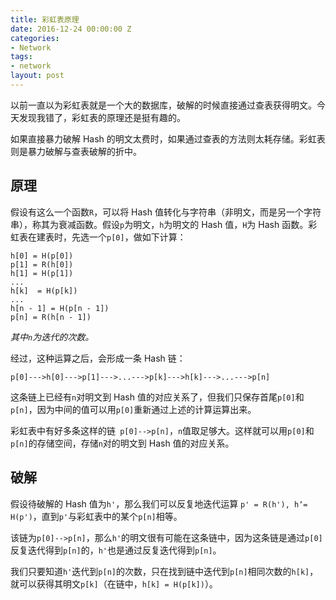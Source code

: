 ```yaml
---
title: 彩虹表原理
date: 2016-12-24 00:00:00 Z
categories:
- Network
tags:
- network
layout: post
---
```


以前一直以为彩虹表就是一个大的数据库，破解的时候直接通过查表获得明文。今天发现我错了，彩虹表的原理还是挺有趣的。

<!--more-->

如果直接暴力破解 Hash 的明文太费时，如果通过查表的方法则太耗存储。彩虹表则是暴力破解与查表破解的折中。

## 原理

假设有这么一个函数`R`，可以将 Hash 值转化与字符串（非明文，而是另一个字符串），称其为衰减函数。假设`p`为明文，`h`为明文的 Hash 值，`H`为 Hash 函数。彩虹表在建表时，先选一个`p[0]`，做如下计算：

```
h[0] = H(p[0])
p[1] = R(h[0])
h[1] = H(p[1])
...
h[k]  = H(p[k])
...
h[n - 1] = H(p[n - 1])
p[n] = R(h[n - 1])
```

*其中`n`为迭代的次数。*

经过，这种运算之后，会形成一条 Hash 链：

```
p[0]--->h[0]--->p[1]--->...--->p[k]--->h[k]--->...--->p[n]
```

这条链上已经有`n`对明文到 Hash 值的对应关系了，但我们只保存首尾`p[0]`和`p[n]`，因为中间的值可以用`p[0]`重新通过上述的计算运算出来。

彩虹表中有好多条这样的链` p[0]-->p[n]`，`n`值取足够大。这样就可以用`p[0]`和`p[n]`的存储空间，存储`n`对的明文到 Hash 值的对应关系。

## 破解

假设待破解的 Hash 值为`h'`，那么我们可以反复地迭代运算 `p' = R(h'), h‘= H(p')`，直到`p'`与彩虹表中的某个`p[n]`相等。

该链为`p[0]-->p[n]`，那么`h'`的明文很有可能在这条链中，因为这条链是通过`p[0]`反复迭代得到`p[n]`的，`h'`也是通过反复迭代得到`p[n]`。

我们只要知道`h'`迭代到`p[n]`的次数，只在找到链中迭代到`p[n]`相同次数的`h[k]`，就可以获得其明文`p[k]`（在链中，`h[k] = H(p[k])`）。